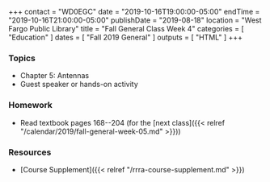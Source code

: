 +++
contact = "WD0EGC"
date = "2019-10-16T19:00:00-05:00"
endTime = "2019-10-16T21:00:00-05:00"
publishDate = "2019-08-18"
location = "West Fargo Public Library"
title = "Fall General Class Week 4"
categories = [ "Education" ]
dates = [ "Fall 2019 General" ]
outputs = [ "HTML" ]
+++
### Topics

* Chapter 5: Antennas
* Guest speaker or hands-on activity

### Homework

* Read textbook pages 168--204 (for the [next class]({{< relref "/calendar/2019/fall-general-week-05.md" >}}))

### Resources

* [Course Supplement]({{< relref "/rrra-course-supplement.md" >}})
